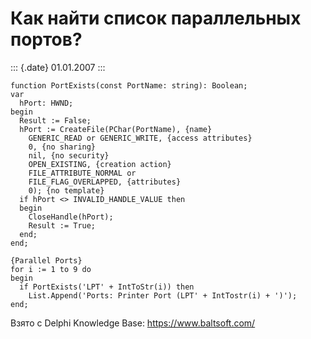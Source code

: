 Как найти список параллельных портов?
=====================================

::: {.date}
01.01.2007
:::

    function PortExists(const PortName: string): Boolean;
    var
      hPort: HWND;
    begin
      Result := False;
      hPort := CreateFile(PChar(PortName), {name}
        GENERIC_READ or GENERIC_WRITE, {access attributes}
        0, {no sharing}
        nil, {no security}
        OPEN_EXISTING, {creation action}
        FILE_ATTRIBUTE_NORMAL or
        FILE_FLAG_OVERLAPPED, {attributes}
        0); {no template}
      if hPort <> INVALID_HANDLE_VALUE then
      begin
        CloseHandle(hPort);
        Result := True;
      end;
    end;
     
    {Parallel Ports}
    for i := 1 to 9 do
    begin
      if PortExists('LPT' + IntToStr(i)) then
        List.Append('Ports: Printer Port (LPT' + IntTostr(i) + ')');
    end;

Взято с Delphi Knowledge Base: <https://www.baltsoft.com/>
